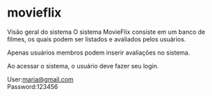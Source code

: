 # movieflix

Visão geral do sistema
O sistema MovieFlix consiste em um banco de filmes, os quais podem ser listados e avaliados pelos usuários.

Apenas usuários membros podem inserir avaliações no sistema.

Ao acessar o sistema, o usuário deve fazer seu login.

User:maria@gmail.com <br/>
Password:123456

